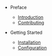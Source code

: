 - Preface
	- [Introduction](introduction.md)
	- [Contributing](contributing.md)

- Getting Started
	- [Installation](installation.md)
	- [Configuration](configuration.md)